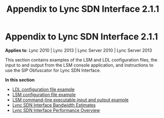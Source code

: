 ﻿---
title: Appendix to Lync SDN Interface 2.1.1
TOCTitle: Appendix to Lync SDN Interface 2.1.1
ms:assetid: 96830fcf-2a72-4a2a-8b3b-b523e0e8f4cd
ms:mtpsurl: https://msdn.microsoft.com/en-us/library/Dn785225(v=office.15)
ms:contentKeyID: 62952708
ms.date: 02/16/2015
mtps_version: v=office.15
---

# Appendix to Lync SDN Interface 2.1.1

**Applies to**: Lync 2010 | Lync 2013 | Lync Server 2010 | Lync Server 2013

This section contains examples of the LSM and LDL configuration files, the input to and output from the LSM console application, and instructions to use the SIP Obfuscator for Lync SDN Interface.

**In this section**

- [LDL configuration file example](ldl-configuration-file-example.md)
- [LSM configuration file example](lsm-configuration-file-example.md)
- [LSM command-line executable input and output example](lsm-command-line-executable-input-and-output-example.md)
- [Lync SDN Interface Bandwidth Estimates](lync-sdn-interface-bandwidth-estimates.md)
- [Lync SDN Interface Performance Overview](lync-sdn-interface-performance-overview.md)

